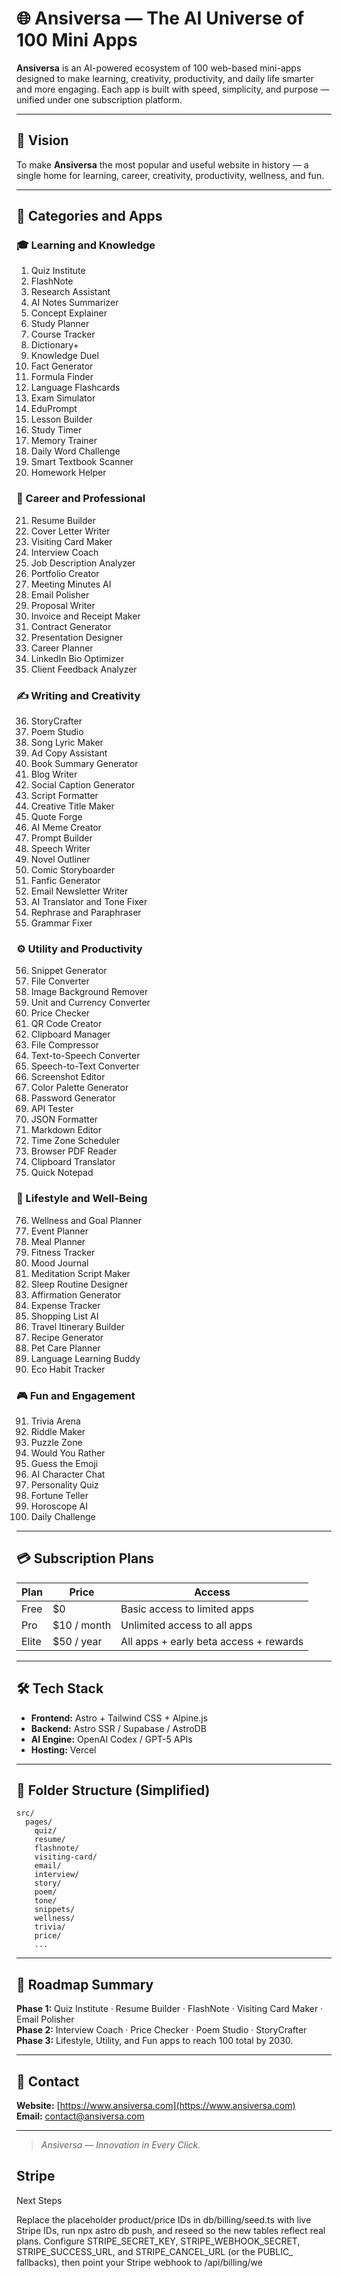 # 🌐 Ansiversa — The AI Universe of 100 Mini Apps

**Ansiversa** is an AI-powered ecosystem of 100 web-based mini-apps designed to make learning, creativity, productivity, and daily life smarter and more engaging. Each app is built with speed, simplicity, and purpose — unified under one subscription platform.

---

## 🚀 Vision

To make **Ansiversa** the most popular and useful website in history — a single home for learning, career, creativity, productivity, wellness, and fun.

---

## 🧠 Categories and Apps

### 🎓 Learning and Knowledge
1. Quiz Institute
2. FlashNote
3. Research Assistant
4. AI Notes Summarizer
5. Concept Explainer
6. Study Planner
7. Course Tracker
8. Dictionary+
9. Knowledge Duel
10. Fact Generator
11. Formula Finder
12. Language Flashcards
13. Exam Simulator
14. EduPrompt
15. Lesson Builder
16. Study Timer
17. Memory Trainer
18. Daily Word Challenge
19. Smart Textbook Scanner
20. Homework Helper

### 💼 Career and Professional
21. Resume Builder
22. Cover Letter Writer
23. Visiting Card Maker
24. Interview Coach
25. Job Description Analyzer
26. Portfolio Creator
27. Meeting Minutes AI
28. Email Polisher
29. Proposal Writer
30. Invoice and Receipt Maker
31. Contract Generator
32. Presentation Designer
33. Career Planner
34. LinkedIn Bio Optimizer
35. Client Feedback Analyzer

### ✍️ Writing and Creativity
36. StoryCrafter
37. Poem Studio
38. Song Lyric Maker
39. Ad Copy Assistant
40. Book Summary Generator
41. Blog Writer
42. Social Caption Generator
43. Script Formatter
44. Creative Title Maker
45. Quote Forge
46. AI Meme Creator
47. Prompt Builder
48. Speech Writer
49. Novel Outliner
50. Comic Storyboarder
51. Fanfic Generator
52. Email Newsletter Writer
53. AI Translator and Tone Fixer
54. Rephrase and Paraphraser
55. Grammar Fixer

### ⚙️ Utility and Productivity
56. Snippet Generator
57. File Converter
58. Image Background Remover
59. Unit and Currency Converter
60. Price Checker
61. QR Code Creator
62. Clipboard Manager
63. File Compressor
64. Text-to-Speech Converter
65. Speech-to-Text Converter
66. Screenshot Editor
67. Color Palette Generator
68. Password Generator
69. API Tester
70. JSON Formatter
71. Markdown Editor
72. Time Zone Scheduler
73. Browser PDF Reader
74. Clipboard Translator
75. Quick Notepad

### 🧘 Lifestyle and Well-Being
76. Wellness and Goal Planner
77. Event Planner
78. Meal Planner
79. Fitness Tracker
80. Mood Journal
81. Meditation Script Maker
82. Sleep Routine Designer
83. Affirmation Generator
84. Expense Tracker
85. Shopping List AI
86. Travel Itinerary Builder
87. Recipe Generator
88. Pet Care Planner
89. Language Learning Buddy
90. Eco Habit Tracker

### 🎮 Fun and Engagement
91. Trivia Arena
92. Riddle Maker
93. Puzzle Zone
94. Would You Rather
95. Guess the Emoji
96. AI Character Chat
97. Personality Quiz
98. Fortune Teller
99. Horoscope AI
100. Daily Challenge

---

## 💳 Subscription Plans

| Plan | Price | Access |
|------|-------|---------|
| Free | $0 | Basic access to limited apps |
| Pro | $10 / month | Unlimited access to all apps |
| Elite | $50 / year | All apps + early beta access + rewards |

---

## 🛠️ Tech Stack

- **Frontend:** Astro + Tailwind CSS + Alpine.js  
- **Backend:** Astro SSR / Supabase / AstroDB  
- **AI Engine:** OpenAI Codex / GPT-5 APIs  
- **Hosting:** Vercel  

---

## 📁 Folder Structure (Simplified)

```
src/
  pages/
    quiz/
    resume/
    flashnote/
    visiting-card/
    email/
    interview/
    story/
    poem/
    tone/
    snippets/
    wellness/
    trivia/
    price/
    ...
```

---

## 📅 Roadmap Summary

**Phase 1:**  Quiz Institute · Resume Builder · FlashNote · Visiting Card Maker · Email Polisher  
**Phase 2:**  Interview Coach · Price Checker · Poem Studio · StoryCrafter  
**Phase 3:**  Lifestyle, Utility, and Fun apps to reach 100 total by 2030.

---

## 📧 Contact

**Website:** [https://www.ansiversa.com](https://www.ansiversa.com)  
**Email:** contact@ansiversa.com  

---

> _Ansiversa — Innovation in Every Click._

Stripe
-------

Next Steps

Replace the placeholder product/price IDs in db/billing/seed.ts with live Stripe IDs, run npx astro db push, and reseed so the new tables reflect real plans.
Configure STRIPE_SECRET_KEY, STRIPE_WEBHOOK_SECRET, STRIPE_SUCCESS_URL, and STRIPE_CANCEL_URL (or the PUBLIC_ fallbacks), then point your Stripe webhook to /api/billing/we
